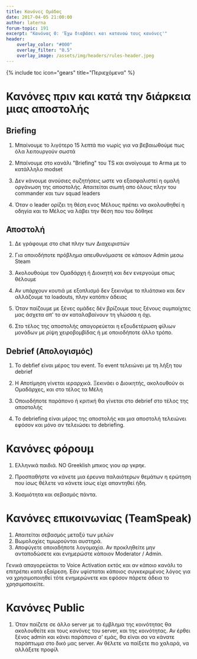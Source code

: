```yaml
---
title: Κανόνες Ομάδας
date: 2017-04-05 21:00:00
author: laterna
forum-topic: 191
excerpt: "Κανόνας 0: 'Έχω διαβάσει και κατανοώ τους κανόνες'"
header:
    overlay_color: "#000"
    overlay_filter: "0.5"
    overlay_image: /assets/img/headers/rules-header.jpeg
---
```


{% include toc icon="gears" title="Περιεχόμενα" %}

# Κανόνες πριν και κατά την διάρκεια μιας αποστολής

## Briefing

1. Μπαίνουμε το λιγότερο 15 λεπτά πιο νωρίς για να βεβαιωθούμε πως όλα λειτουργούν σωστά

1. Μπαίνουμε στο κανάλι "Briefing" του TS και ανοίγουμε το Arma με το κατάλληλο modset

1. Δεν κάνουμε ανούσιες συζητήσεις ωστε να εξασφαλιστεί η ομαλή οργάνωση της αποστολής. Απαιτείται σιωπή απο όλους πλην του commander και των squad leaders

1. Όταν ο leader ορίζει τη θέση ενος Μέλους πρέπει να ακολουθηθεί η οδηγία και το Μέλος να λάβει την θέση που του δόθηκε

## Αποστολή

1. Δε γράφουμε στο chat πλην των Διαχειριστών

1. Για οποιοδήποτε πρόβλημα απευθυνόμαστε σε κάποιον Admin μεσω Steam

1. Ακολουθούμε τον Ομαδάρχη ή Διοικητή και δεν ενεργούμε οπως θέλουμε

1. Αν υπάρχουν κουτιά με εξοπλισμό δεν ξεκινάμε το πλιάτσικο και δεν αλλάζουμε τα loadouts, πλην κατόπιν άδειας

1. Όταν παίζουμε με ξένες ομάδες δέν βρίζουμε τους ξένους συμπαίχτες μας άσχετα απ' το αν καταλαβαίνουν τη γλώσσα η όχι.

1. Στο τέλος της αποστολής απαγορεύεται η εξουδετέρωση φίλιων μονάδων με ρίψη χειροβομβίδας ή με οποιοδήποτε άλλο τρόπο.

## Debrief (Απολογισμός)

1. Το debfief είναι μέρος του event. Το event τελειώνει με τη λήξη του debrief

1. Η Αποτίμηση γίνεται ιεραρχικά. Ξεκινάει ο Διοικητής, ακολουθούν οι Ομαδάρχες, και στο τέλος τα Μέλη

1. Οποιοδήποτε παράπονο ή κριτική θα γίνεται στο debrief στο τέλος της αποστολής

1. Το debriefing είναι μέρος της αποστολής και μια αποστολή τελειώνει εφόσον και μόνο αν τελειώσει το debriefing.

# Κανόνες φόρουμ

1. Ελληνικά παιδιά. NO Greeklish μπικος γιου αρ γκρηκ.

1. Προσπαθήστε να κάνετε μια έρευνα παλαιότερων θεμάτων η ερώτηση που ίσως θέλετε να κάνετε ίσως είχε απαντηθεί ήδη.

1. Κοσμιότητα και σεβασμός πάντα.

# Κανόνες επικοινωνίας (TeamSpeak)

1. Απαιτείται σεβασμός μεταξύ των μελών
1. Βωμολοχίες τιμωρούνται αυστηρά.
1. Αποφύγετε οποιαδήποτε λογομαχία. Αν προκληθείτε μην ανταποδώσετε και ενημερώστε κάποιον Moderator / Admin.

Γενικά απαγορεύεται το Voice Activation εκτός και αν κάποιο κανάλι το επιτρέπει κατά εξαίρεση. Εάν υφίσταται κάποιος συγκεκριμένος λόγος για να χρησιμοποιηθεί τότε ενημερώνετε και εφόσον πάρετε άδεια το χρησιμοποιείτε.

# Κανόνες Public

1. Όταν παίζετε σε άλλο server με το έμβλημα της κοινότητας θα ακολουθείτε και τους κανόνες του server, και της κοινότητας.
Αν έρθει ξένος admin και κάνει παράπονα σ' εμάς, θα είναι σα να κάνατε παράπτωμα στο δικό μας server. Αν θέλετε να
παίξετε πιο χαλαρά, να αλλάξετε προφίλ